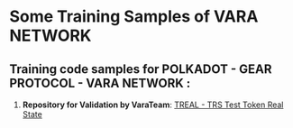 # Some Training Samples of VARA NETWORK

## Training code samples for POLKADOT - GEAR PROTOCOL - VARA NETWORK : 
1. **Repository for Validation by VaraTeam**:
   [TREAL - TRS Test Token Real State ](samples/TRS-token-real-state/trs_token_vara)
